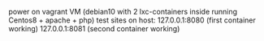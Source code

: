 power on vagrant VM (debian10 with 2 lxc-containers inside running Centos8 + apache + php) 
test sites on host:
127.0.0.1:8080 (first container working)
127.0.0.1:8081 (second container working)